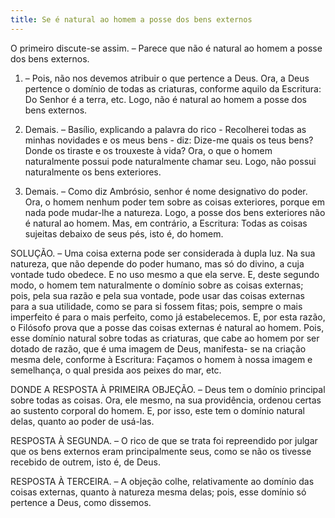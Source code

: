 ```yaml
---
title: Se é natural ao homem a posse dos bens externos
---
```


O primeiro discute-se assim. – Parece que não é natural ao homem a posse dos bens externos.  

1. – Pois, não nos devemos atribuir o que pertence a Deus. Ora, a Deus pertence o domínio de todas as criaturas, conforme aquilo da Escritura: Do Senhor é a terra, etc. Logo, não é natural ao homem a posse dos bens externos.  

2. Demais. – Basílio, explicando a palavra do rico - Recolherei todas as minhas novidades e os meus bens - diz: Dize-me quais os teus bens? Donde os tiraste e os trouxeste à vida? Ora, o que o homem naturalmente possui pode naturalmente chamar seu. Logo, não possui naturalmente os bens exteriores.  

3. Demais. – Como diz Ambrósio, senhor é nome designativo do poder. Ora, o homem nenhum poder tem sobre as coisas exteriores, porque em nada pode mudar-lhe a natureza. Logo, a posse dos bens exteriores não é natural ao homem.  Mas, em contrário, a Escritura: Todas as coisas sujeitas debaixo de seus pés, isto é, do homem.  

SOLUÇÃO. – Uma coisa externa pode ser considerada à dupla luz. Na sua natureza, que não depende do poder humano, mas só do divino, a cuja vontade tudo obedece. E no uso mesmo a que ela serve. E, deste segundo modo, o homem tem naturalmente o domínio sobre as coisas externas; pois, pela sua razão e pela sua vontade, pode usar das coisas externas para a sua utilidade, como se para si fossem fitas; pois, sempre o mais imperfeito é para o mais perfeito, como já estabelecemos. E, por esta razão, o Filósofo prova que a posse das coisas externas é natural ao homem. Pois, esse domínio natural sobre todas as criaturas, que cabe ao homem por ser dotado de razão, que é uma imagem de Deus, manifesta- se na criação mesma dele, conforme à Escritura: Façamos o homem à nossa imagem e semelhança, o qual presida aos peixes do mar, etc.  

DONDE A RESPOSTA À PRIMEIRA OBJEÇÃO. – Deus tem o domínio principal sobre todas as coisas. Ora, ele mesmo, na sua providência, ordenou certas ao sustento corporal do homem. E, por isso, este tem o domínio natural delas, quanto ao poder de usá-las.  

RESPOSTA À SEGUNDA. – O rico de que se trata foi repreendido por julgar que os bens externos eram principalmente seus, como se não os tivesse recebido de outrem, isto é, de Deus.  

RESPOSTA À TERCEIRA. – A objeção colhe, relativamente ao domínio das coisas externas, quanto à natureza mesma delas; pois, esse domínio só pertence a Deus, como dissemos.